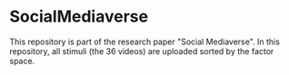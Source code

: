 # SocialMediaverse

This repository is part of the research paper "Social Mediaverse".
In this repository, all stimuli (the 36 videos) are uploaded sorted by the factor space.
